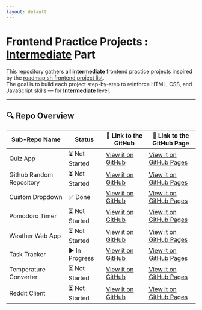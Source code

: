 ```yaml
---
layout: default
---
```

# Frontend Practice Projects : **<u>Intermediate</u>** Part

This repository gathers all **<u>intermediate</u>** frontend practice projects inspired by the [roadmap.sh frontend project list](https://roadmap.sh/frontend/projects).  
The goal is to build each project step-by-step to reinforce HTML, CSS, and JavaScript skills — for **<u>Intermediate</u>** level.

---

## 🔍 Repo Overview
<!-- START REPO OVERVIEW -->
| Sub-Repo Name | Status | 🔗 Link to the GitHub | 🔗 Link to the GitHub Page |
|---|---|---|---|
| Quiz App | ⏳ Not Started | [View it on GitHub](https://github.com/Kizz4/practice/practice/frontend_practice/intermediate_projects/quiz_app) | [View it on GitHub Pages](https://kizz4.github.io/practice/frontend_practice/intermediate_projects/quiz_app) |
| Github Random Repository | ⏳ Not Started | [View it on GitHub](https://github.com/Kizz4/practice/practice/frontend_practice/intermediate_projects/github_random_repository) | [View it on GitHub Pages](https://kizz4.github.io/practice/frontend_practice/intermediate_projects/github_random_repository) |
| Custom Dropdown | ✅ Done | [View it on GitHub](https://github.com/Kizz4/practice/practice/frontend_practice/intermediate_projects/custom_dropdown) | [View it on GitHub Pages](https://kizz4.github.io/practice/frontend_practice/intermediate_projects/custom_dropdown) |
| Pomodoro Timer | ⏳ Not Started | [View it on GitHub](https://github.com/Kizz4/practice/practice/frontend_practice/intermediate_projects/pomodoro_timer) | [View it on GitHub Pages](https://kizz4.github.io/practice/frontend_practice/intermediate_projects/pomodoro_timer) |
| Weather Web App | ⏳ Not Started | [View it on GitHub](https://github.com/Kizz4/practice/practice/frontend_practice/intermediate_projects/weather_web_app) | [View it on GitHub Pages](https://kizz4.github.io/practice/frontend_practice/intermediate_projects/weather_web_app) |
| Task Tracker | ▶️ In Progress | [View it on GitHub](https://github.com/Kizz4/practice/practice/frontend_practice/intermediate_projects/task_tracker) | [View it on GitHub Pages](https://kizz4.github.io/practice/frontend_practice/intermediate_projects/task_tracker) |
| Temperature Converter | ⏳ Not Started | [View it on GitHub](https://github.com/Kizz4/practice/practice/frontend_practice/intermediate_projects/temperature_converter) | [View it on GitHub Pages](https://kizz4.github.io/practice/frontend_practice/intermediate_projects/temperature_converter) |
| Reddit Client | ⏳ Not Started | [View it on GitHub](https://github.com/Kizz4/practice/practice/frontend_practice/intermediate_projects/reddit_client) | [View it on GitHub Pages](https://kizz4.github.io/practice/frontend_practice/intermediate_projects/reddit_client) |

<!-- END REPO OVERVIEW -->
